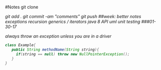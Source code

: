 #Notes
git clone <address>
git add .
git commit -am "comments"
git push
##week:
better notes
exceptions
recursion
generics / iterators
java 8 API
uml
unit testing
###01-30-17

always throw an exception unless you are in a driver
  ```java
  class Example{
     public String methodName(String string){
       if(string == null) throw new NullPointerException();
     }
  }
  ```
